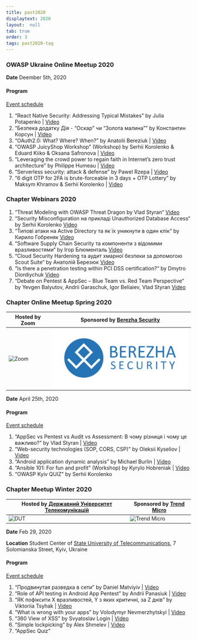 ```yaml
---
title: past2020
displaytext: 2020
layout:  null
tab: true
order: 3
tags: past2020-tag
---
```


### OWASP Ukraine Online Meetup 2020

**Date** Deember 5th, 2020 


#### Program

[Event
schedule](https://cfp.owaspukraine.org/owaspukraine2020/schedule/)

1.  “React Native Security: Addressing Typical Mistakes” by Julia Potapenko |
    [Video](https://www.youtube.com/watch?v=SdnSHb2zFW0&list=PLBvwykOxvhNa3J67VHtmJsxT_c2LPyUNz&index=1)
2.  “Безпека додатку Дія - “Оскар” чи “Золота малина”” by Константин Корсун |
    [Video](https://www.youtube.com/watch?v=_Gn3zFPpuV8&list=PLBvwykOxvhNa3J67VHtmJsxT_c2LPyUNz&index=2)
3.  “OAuth2.0: What? Where? When?” by Anatolii Bereziuk |
    [Video](https://www.youtube.com/watch?v=kuBx8u-lAkk&list=PLBvwykOxvhNa3J67VHtmJsxT_c2LPyUNz&index=3)
4.  “OWASP JuicyShop Workshop” (Workshop) by Serhii Korolenko & Eduard Kiiko & Oksana Safronova |
    [Video](https://www.youtube.com/watch?v=fJDgXOLpmnw&list=PLBvwykOxvhNa3J67VHtmJsxT_c2LPyUNz&index=4)
5.  “Leveraging the crowd power to regain faith in Internet’s zero trust architecture” by Philippe Humeau |
    [Video](https://www.youtube.com/watch?v=R6uwwzWZJMk&list=PLBvwykOxvhNa3J67VHtmJsxT_c2LPyUNz&index=5)
6.  “Serverless security: attack & defense” by Pawel Rzepa |
    [Video](https://www.youtube.com/watch?v=iy4iw8VgyHM&list=PLBvwykOxvhNa3J67VHtmJsxT_c2LPyUNz&index=6)
7.  “6 digit OTP for 2FA is brute-forceable in 3 days + OTP Lottery” by Maksym Khramov & Serhii Korolenko |
    [Video](https://www.youtube.com/watch?v=7YlqYWEweqk&list=PLBvwykOxvhNa3J67VHtmJsxT_c2LPyUNz&index=7)

### Chapter Webinars 2020

1. “Threat Modeling with OWASP Threat Dragon by Vlad Styran“ [Video](https://www.youtube.com/watch?v=ebTyyZuIgqI&list=PLDLqQj8RuUFujgQA6WpkYMc_oDstMhsZZ&index=2&t=0s)
2. “Security Misconfiguration на прикладі Unauthorized Database Access“ by Serhii Korolenko [Video](https://www.youtube.com/watch?v=48KvKuqisk0&list=PLDLqQj8RuUFujgQA6WpkYMc_oDstMhsZZ&index=3&t=0s)
3. “Типові атаки на Active Directory та як їх уникнути в один клік“ by Кирило Гобреняк [Video](https://www.youtube.com/watch?v=cn_2234FhMs&list=PLDLqQj8RuUFujgQA6WpkYMc_oDstMhsZZ&index=4&t=0s)
4. “Software Supply Chain Security та компоненти з відомими вразливостями“ by Ігор Блюменталь [Video](https://www.youtube.com/watch?v=hYcGFs1H6kU&list=PLDLqQj8RuUFujgQA6WpkYMc_oDstMhsZZ&index=5&t=0s)
5. “Cloud Security Hardening та аудит хмарної безпеки за допомогою Scout Suite“ by Анатолій Березюк [Video](https://www.youtube.com/watch?v=e3BG9FfgmG8&list=PLDLqQj8RuUFujgQA6WpkYMc_oDstMhsZZ&index=6&t=0s)
6. “Is there a penetration testing within PCI DSS certification?“ by Dmytro Diordiychuk [Video](https://www.youtube.com/watch?v=JuPvQL-jAgA&list=PLDLqQj8RuUFujgQA6WpkYMc_oDstMhsZZ&index=7&t=0s)
7. “Debate on Pentest & AppSec – Blue Team vs. Red Team Perspective“ by Yevgen Balyutov, Andrii Garaschuk, Igor Beliaiev, Vlad Styran [Video](https://www.youtube.com/watch?v=_AI2fd6C9j4&list=PLDLqQj8RuUFujgQA6WpkYMc_oDstMhsZZ&index=8&t=0s)


### Chapter Online Meetup Spring 2020

| Hosted by Zoom | Sponsored by [Berezha Security](https://berezhasecurity.com)    |
| -------------------------------------------------------- | ------------------------------------------------------------------- |
| ![Zoom](assets/images/partners/zoom.png "Zoom")                | ![Berezha Security](assets/images/partners/berezha.png "Berezha Security") |

**Date** April 25th, 2020 


#### Program

[Event
schedule](https://cfp.owaspukraine.org/oks2m20/schedule/)

1.  “AppSec vs Pentest vs Audit vs Assessment: В чому різниця і чому це важливо?” by Vlad Styran |
    [Video](https://www.youtube.com/watch?v=of08ANtBNnM&list=PLDLqQj8RuUFszVSKOvM7nxhnzO5016-Te&index=2&t=0s)
2.  “Web-security technologies (SOP, CORS, CSP)” by Oleksii Kyseliov |
    [Video](https://www.youtube.com/watch?v=BYUsdo3RNF4&list=PLDLqQj8RuUFszVSKOvM7nxhnzO5016-Te&index=3&t=0s)
3.  “Android application dynamic analysis” by Michael Burlin |
    [Video](https://www.youtube.com/watch?v=TsJX4PYesWs&list=PLDLqQj8RuUFszVSKOvM7nxhnzO5016-Te&index=4&t=0s)
4.  “Ansible 101: For fun and profit” (Workshop) by Kyrylo Hobreniak |
    [Video](https://www.youtube.com/watch?v=YBYUTv0Bd1Q&list=PLDLqQj8RuUFszVSKOvM7nxhnzO5016-Te&index=5&t=0s)
5.  “OWASP Kyiv QUIZ” by Serhii Korolenko

### Chapter Meetup Winter 2020

| Hosted by [Державний Університет Телекомунікацій](http://www.dut.edu.ua/) | Sponsored by [Trend Micro](https://www.trendmicro.com/)        |
| -------------------------------------------------------- | ------------------------------------------------------------------- |
| ![DUT](assets/images/partners/dut.jpg "DUT")                | ![Trend Micro](assets/images/partners/trendmicro.png "Trend Micro") |

**Date** Feb 29, 2020 

**Location**
Student Center of [State University
of Telecommunications](http://www.dut.edu.ua), 7 Solomianska Street,
Kyiv, Ukraine


#### Program

[Event
schedule](https://cfp.owaspukraine.org/owaspkyivwinter2020/schedule/)

1.  “Продвинутая разведка в сети” by Daniel Matviyiv |
    [Video](https://www.youtube.com/watch?v=4kSPO9M254Y&list=PLDLqQj8RuUFt4Xpb30lhuN7cSVzgcPfWI&index=2&t=0s)
2.  “Role of API testing in Android App Pentest” by Andrii Panasiuk |
    [Video](https://www.youtube.com/watch?v=fLvECwvVZQk&list=PLDLqQj8RuUFt4Xpb30lhuN7cSVzgcPfWI&index=3&t=0s)
3.  “ЯК пофіксити Х вразливостей, Y з яких критичні, за Z днів” by Viktoriia Tsyhak |
    [Video](https://www.youtube.com/watch?v=OC9HPNSq3e4&list=PLDLqQj8RuUFt4Xpb30lhuN7cSVzgcPfWI&index=4&t=0s)
4.  “What is wrong with your apps” by Volodymyr Nevmerzhytskyi |
    [Video](https://www.youtube.com/watch?v=6e1vjORKDlM&list=PLDLqQj8RuUFt4Xpb30lhuN7cSVzgcPfWI&index=5&t=0s)
5.  “360 View of XSS” by Svyatoslav Login |
    [Video](https://www.youtube.com/watch?v=fqVLAVoSM7I&list=PLDLqQj8RuUFt4Xpb30lhuN7cSVzgcPfWI&index=7&t=0s)
6.  “Simple lockpicking” by Alex Shmelev |
    [Video](https://www.youtube.com/watch?v=_GeBEmWqQnQ&list=PLDLqQj8RuUFt4Xpb30lhuN7cSVzgcPfWI&index=6&t=0s)
7.  “AppSec Quiz”
